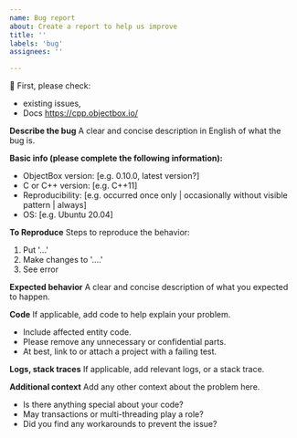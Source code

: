 ```yaml
---
name: Bug report
about: Create a report to help us improve
title: ''
labels: 'bug'
assignees: ''

---
```


:rotating_light: First, please check:
 - existing issues,
 - Docs https://cpp.objectbox.io/

**Describe the bug**
A clear and concise description in English of what the bug is.

**Basic info (please complete the following information):**
 - ObjectBox version: [e.g. 0.10.0, latest version?]
 - C or C++ version: [e.g. C++11]
 - Reproducibility: [e.g. occurred once only | occasionally without visible pattern | always]
 - OS: [e.g. Ubuntu 20.04]

**To Reproduce**
Steps to reproduce the behavior:
1. Put '...'
2. Make changes to '....'
3. See error

**Expected behavior**
A clear and concise description of what you expected to happen.

**Code**
If applicable, add code to help explain your problem.
 - Include affected entity code.
 - Please remove any unnecessary or confidential parts.
 - At best, link to or attach a project with a failing test.

**Logs, stack traces**
If applicable, add relevant logs, or a stack trace.

**Additional context**
Add any other context about the problem here.
 - Is there anything special about your code?
 - May transactions or multi-threading play a role?
 - Did you find any workarounds to prevent the issue?
